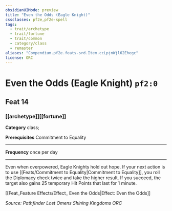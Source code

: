 ```yaml
---
obsidianUIMode: preview
title: "Even the Odds (Eagle Knight)"
cssclasses: pf2e,pf2e-spell
tags:
  - trait/archetype
  - trait/fortune
  - trait/common
  - category/class
  - remaster
aliases: "Compendium.pf2e.feats-srd.Item.ccLpjnWjl62Ehegc"
license: ORC
---
```

# Even the Odds (Eagle Knight) `pf2:0`
## Feat 14
### [[archetype]][[fortune]]

**Category** class; 



**Prerequisites** Commitment to Equality
* * *
**Frequency** once per day

* * *

Even when overpowered, Eagle Knights hold out hope. If your next action is to use [[Feats/Commitment to Equality|Commitment to Equality]], you roll the Diplomacy check twice and take the higher result. If you succeed, the target also gains 25 temporary Hit Points that last for 1 minute.

[[Feat_Feature Effects/Effect_ Even the Odds|Effect: Even the Odds]]

*Source: Pathfinder Lost Omens Shining Kingdoms*
*ORC*